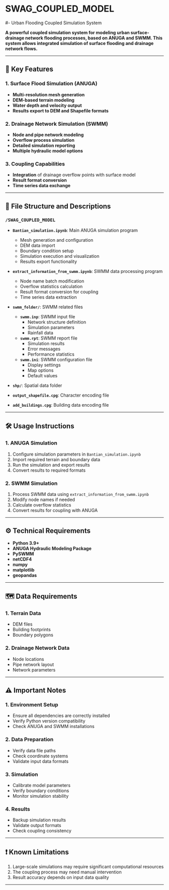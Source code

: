 # SWAG_COUPLED_MODEL 
#- Urban Flooding Coupled Simulation System

**A powerful coupled simulation system for modeling urban surface-drainage network flooding processes, based on ANUGA and SWMM. This system allows integrated simulation of surface flooding and drainage network flows.**

---

## 🚀 **Key Features**

### 1. **Surface Flood Simulation (ANUGA)**
- **Multi-resolution mesh generation**
- **DEM-based terrain modeling**
- **Water depth and velocity output**
- **Results export to DEM and Shapefile formats**

### 2. **Drainage Network Simulation (SWMM)**
- **Node and pipe network modeling**
- **Overflow process simulation**
- **Detailed simulation reporting**
- **Multiple hydraulic model options**

### 3. **Coupling Capabilities**
- **Integration** of drainage overflow points with surface model
- **Result format conversion**
- **Time series data exchange**

---

## 📁 **File Structure and Descriptions**

### `/SWAG_COUPLED_MODEL`
- **`Bantian_simulation.ipynb`**: Main ANUGA simulation program
  - Mesh generation and configuration
  - DEM data import
  - Boundary condition setup
  - Simulation execution and visualization
  - Results export functionality

- **`extract_information_from_swmm.ipynb`**: SWMM data processing program
  - Node name batch modification
  - Overflow statistics calculation
  - Result format conversion for coupling
  - Time series data extraction

- **`swmm_folder/`**: SWMM related files
  - **`swmm.inp`**: SWMM input file
    - Network structure definition
    - Simulation parameters
    - Rainfall data
  - **`swmm.rpt`**: SWMM report file
    - Simulation results
    - Error messages
    - Performance statistics
  - **`swmm.ini`**: SWMM configuration file
    - Display settings
    - Map options
    - Default values

- **`shp/`**: Spatial data folder
- **`output_shapefile.cpg`**: Character encoding file
- **`add_buildings.cpg`**: Building data encoding file

---

## 🛠 **Usage Instructions**

### **1. ANUGA Simulation**
1. Configure simulation parameters in `Bantian_simulation.ipynb`
2. Import required terrain and boundary data
3. Run the simulation and export results
4. Convert results to required formats

### **2. SWMM Simulation**
1. Process SWMM data using `extract_information_from_swmm.ipynb`
2. Modify node names if needed
3. Calculate overflow statistics
4. Convert results for coupling with ANUGA

---

## ⚙️ **Technical Requirements**

- **Python 3.9+**
- **ANUGA Hydraulic Modeling Package**
- **PySWMM**
- **netCDF4**
- **numpy**
- **matplotlib**
- **geopandas**

---

## 🗺 **Data Requirements**

### **1. Terrain Data**
- DEM files
- Building footprints
- Boundary polygons

### **2. Drainage Network Data**
- Node locations
- Pipe network layout
- Network parameters

---

## ⚠️ **Important Notes**

### 1. **Environment Setup**
- Ensure all dependencies are correctly installed
- Verify Python version compatibility
- Check ANUGA and SWMM installations

### 2. **Data Preparation**
- Verify data file paths
- Check coordinate systems
- Validate input data formats

### 3. **Simulation**
- Calibrate model parameters
- Verify boundary conditions
- Monitor simulation stability

### 4. **Results**
- Backup simulation results
- Validate output formats
- Check coupling consistency

---

## ❗️ **Known Limitations**
1. Large-scale simulations may require significant computational resources
2. The coupling process may need manual intervention
3. Result accuracy depends on input data quality

---
